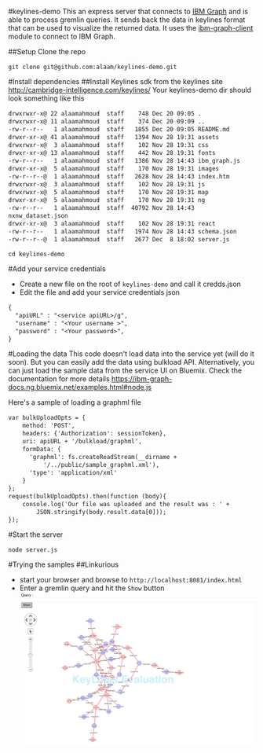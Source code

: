 #keylines-demo
This an express server that connects to [IBM Graph](http://ibm.biz/ibm-graph) and is able to process gremlin queries. It sends back the data in keylines format that can be used to visualize the returned data. It uses the [ibm-graph-client](https://www.npmjs.com/package/ibm-graph-client) module to connect to IBM Graph.

##Setup
Clone the repo

```
git clone git@github.com:alaam/keylines-demo.git
```

#Install dependencies
##Install Keylines sdk from the keylines site http://cambridge-intelligence.com/keylines/
Your keylines-demo dir should look something like this

```
drwxrwxr-x@ 22 alaamahmoud  staff    748 Dec 20 09:05 .
drwxrwxr-x@ 11 alaamahmoud  staff    374 Dec 20 09:09 ..
-rw-r--r--   1 alaamahmoud  staff   1855 Dec 20 09:05 README.md
drwxr-xr-x@ 41 alaamahmoud  staff   1394 Nov 28 19:31 assets
drwxrwxr-x@  3 alaamahmoud  staff    102 Nov 28 19:31 css
drwxr-xr-x@ 13 alaamahmoud  staff    442 Nov 28 19:31 fonts
-rw-r--r--   1 alaamahmoud  staff   1386 Nov 28 14:43 ibm_graph.js
drwxr-xr-x@  5 alaamahmoud  staff    170 Nov 28 19:31 images
-rw-r--r--@  1 alaamahmoud  staff   2628 Nov 28 14:43 index.htm
drwxrwxr-x@  3 alaamahmoud  staff    102 Nov 28 19:31 js
drwxrwxr-x@  5 alaamahmoud  staff    170 Nov 28 19:31 map
drwxr-xr-x@  5 alaamahmoud  staff    170 Nov 28 19:31 ng
-rw-r--r--   1 alaamahmoud  staff  40792 Nov 28 14:43 nxnw_dataset.json
drwxr-xr-x@  3 alaamahmoud  staff    102 Nov 28 19:31 react
-rw-r--r--   1 alaamahmoud  staff   1974 Nov 28 14:43 schema.json
-rw-r--r--@  1 alaamahmoud  staff   2677 Dec  8 18:02 server.js
```

```
cd keylines-demo
```

#Add your service credentials
- Create a new file on the root of `keylines-demo` and call it credds.json
- Edit the file and add your service credentials json 
```
{
  "apiURL" : "<service apiURL>/g",
  "username" : "<Your username >",
  "password" : "<Your password>",
} 
```

#Loading the data
This code doesn't load data into the service yet (will do it soon). But you can easily add the data using bulkload API. Alternatively, you can just load the sample data from the service UI on Bluemix. Check the documentation for more details https://ibm-graph-docs.ng.bluemix.net/examples.html#node.js

Here's a sample of loading a graphml file

```
var bulkUploadOpts = {
    method: 'POST',
    headers: {'Authorization': sessionToken},
    uri: apiURL + '/bulkload/graphml',
    formData: {
      'graphml': fs.createReadStream(__dirname +  
          '/../public/sample_graphml.xml'),
      'type': 'application/xml'
    }
};
request(bulkUploadOpts).then(function (body){
    console.log('Our file was uploaded and the result was : ' +
        JSON.stringify(body.result.data[0]));
});
```

#Start the server
```
node server.js
```

#Trying the samples
##Linkurious
- start your browser and browse to `http://localhost:8081/index.html`
- Enter a gremlin query and hit the `Show` button 
![Linkurious Graph](keylines.png?raw=true "Keylines Graph")

